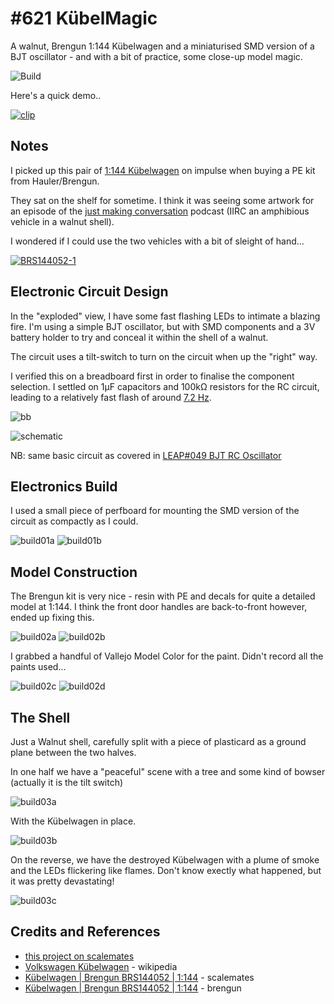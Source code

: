 # #621 KübelMagic

A walnut, Brengun 1:144 Kübelwagen and a miniaturised SMD version of a BJT oscillator - and with a bit of practice, some close-up model magic.

![Build](./assets/KubelMagic_build.jpg?raw=true)

Here's a quick demo..

[![clip](https://img.youtube.com/vi/MaPvuJEQeow/0.jpg)](https://www.youtube.com/watch?v=MaPvuJEQeow)

## Notes

I picked up this pair of [1:144 Kübelwagen](http://www.brengun.cz/e-shop/1-144-construction-kits-18/kubelwagen-(2pcs)-1768)
on impulse when buying a PE kit from Hauler/Brengun.

They sat on the shelf for sometime. I think it was seeing some
artwork for an episode of the
[just making conversation](https://podcasts.apple.com/us/podcast/just-making-conversation/id1539297245) podcast
(IIRC an amphibious vehicle in a walnut shell).

I wondered if I could use the two vehicles with a bit of sleight of hand...

[![BRS144052-1](./assets/BRS144052-1.jpg?raw=true)](http://www.brengun.cz/e-shop/1-144-construction-kits-18/kubelwagen-(2pcs)-1768)

## Electronic Circuit Design

In the "exploded" view, I have some fast flashing LEDs to intimate a blazing fire.
I'm using a simple BJT oscillator, but with SMD components and a 3V battery holder to try and conceal it within the shell of a walnut.

The circuit uses a tilt-switch to turn on the circuit when up the "right" way.

I verified this on a breadboard first in order to finalise the component selection.
I settled on 1µF capacitors and 100kΩ resistors for the RC circuit, leading to
a relatively fast flash of around
[7.2 Hz](https://www.wolframalpha.com/input/?i=1%2F%28ln%282%29+*+%28100k%CE%A9+*+1%C2%B5F+%2B+100k%CE%A9+*+1%C2%B5F+%29%29).

![bb](./assets/KubelMagic_bb.jpg?raw=true)

![schematic](./assets/KubelMagic_schematic.jpg?raw=true)

NB: same basic circuit as covered in [LEAP#049 BJT RC Oscillator](../../Electronics101/Oscillators/BjtRcOscillator)

## Electronics Build

I used a small piece of perfboard for mounting the SMD version of the circuit as compactly as I could.

![build01a](./assets/build01a.jpg?raw=true)
![build01b](./assets/build01b.jpg?raw=true)

## Model Construction

The Brengun kit is very nice - resin with PE and decals for quite a detailed model at 1:144.
I think the front door handles are back-to-front however, ended up fixing this.

![build02a](./assets/build02a.jpg?raw=true)
![build02b](./assets/build02b.jpg?raw=true)

I grabbed a handful of Vallejo Model Color for the paint. Didn't record all the paints used...

![build02c](./assets/build02c.jpg?raw=true)
![build02d](./assets/build02d.jpg?raw=true)

## The Shell

Just a Walnut shell, carefully split with a piece of plasticard as a ground plane between the two halves.

In one half we have a "peaceful" scene with a tree and some kind of bowser (actually it is the tilt switch)

![build03a](./assets/build03a.jpg?raw=true)

With the Kübelwagen in place.

![build03b](./assets/build03b.jpg?raw=true)

On the reverse, we have the destroyed Kübelwagen with a plume of smoke and the LEDs flickering like flames.
Don't know exectly what happened, but it was pretty devastating!

![build03c](./assets/build03c.jpg?raw=true)

## Credits and References

* [this project on scalemates](https://www.scalemates.com/profiles/mate.php?id=74137&p=projects&project=117579)
* [Volkswagen Kübelwagen](https://en.wikipedia.org/wiki/Volkswagen_K%C3%BCbelwagen) - wikipedia
* [Kübelwagen | Brengun BRS144052 | 1:144](https://www.scalemates.com/kits/brengun-brs144052-kubelwagen--1315976) - scalemates
* [Kübelwagen | Brengun BRS144052 | 1:144](http://www.brengun.cz/e-shop/1-144-construction-kits-18/kubelwagen-(2pcs)-1768) - brengun
